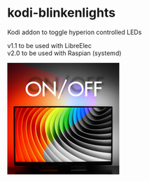 # kodi-blinkenlights
Kodi addon to toggle hyperion controlled LEDs

v1.1 to be used with LibreElec   
v2.0 to be used with Raspian (systemd)

![icon](plugin.video.blinken_lights_toggle/icon.png)